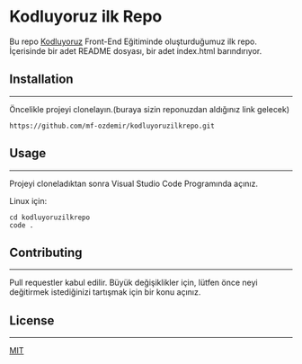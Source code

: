 # Kodluyoruz ilk Repo

Bu repo [Kodluyoruz](https://www.kodluyoruz.org/) Front-End Eğitiminde oluşturduğumuz ilk repo. İçerisinde bir adet README dosyası, bir adet index.html barındırıyor.


## Installation
---
Öncelikle projeyi clonelayın.(buraya sizin reponuzdan aldığınız link gelecek)
```
https://github.com/mf-ozdemir/kodluyoruzilkrepo.git
```

## Usage
---
Projeyi cloneladıktan sonra Visual Studio Code Programında açınız.

Linux için:
```
cd kodluyoruzilkrepo
code .
```

## Contributing
---
Pull requestler kabul edilir. Büyük değişiklikler için, lütfen önce neyi değitirmek istediğinizi tartışmak için bir konu açınız.

## License
---
[MIT](https://choosealicense.com/licenses/mit/)
